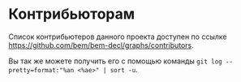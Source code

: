 Контрибьюторам
==============

Список контрибьютеров данного проекта доступен по ссылке https://github.com/bem/bem-decl/graphs/contributors.

Вы так же можете получить его с помощью команды `git log --pretty=format:"%an <%ae>" | sort -u`.
